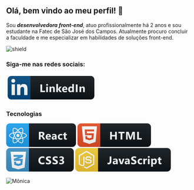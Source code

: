 ## Olá, bem vindo ao meu perfil! 👋

Sou ***desenvolvedora front-end***, atuo profissionalmente há 2 anos e sou estudante na Fatec de São José dos Campos. Atualmente procuro concluir a faculdade e me especializar em habilidades de soluções front-end. 

![shield](https://img.shields.io/github/followers/Monica261?style=social)


### Siga-me nas redes sociais:

<p align="left">

  <a href="https://www.linkedin.com/in/mônica-torres-198875149">
    <img src="./img/linkedin.svg" alt="linkedin" style="vertical-align:top; margin:6px 4px">
  </a>
</p>  
  

### Tecnologias
<p align="left">
  <img src="./img/react.svg" alt="react">
  <img src="./img/html.svg" alt="html">
  <img src="./img/css3.svg" alt="css">
  <img src="./img/js.svg" alt="js">
</p>


![Mônica](https://github-readme-stats.vercel.app/api?username=Monica261)
